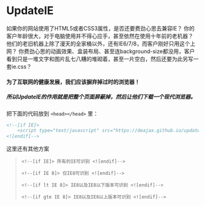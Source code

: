 # UpdateIE

如果你的网站使用了HTML5或者CSS3属性，是否还要费劲心思去兼容IE？
你的客户年龄很大，对于电脑使用并不得心应手，甚至依然在使用十年前的老机器？
他们的老旧机器上除了漫天的全家桶以外，还有IE6/7/8，而客户刚好只用这个上网？
你费劲心思的动画效果、盒装布局、甚至连background-size都没用，客户看到只是一堆文字和图片乱七八糟的堆砌着，甚至一片空白，然后还要为此另写一套ie.css？

#### 为了互联网的健康发展，我们应该摒弃掉过时的浏览器！



##### 所以UpdateIE的作用就是把整个页面屏蔽掉，然后让他们下载一个现代浏览器。

把下面的代码放到 `<head></head>` 里：

```html
<!--[if IE]>
	<script type="text/javascript" src="https://deajax.github.io/updateIE/UpdateIE.js"></script>
<![endif]-->
```



这里还有其他方案

> `<!--[if IE]> 所有的IE可识别 <![endif]-->`
>
> `<!--[if IE 8]> 仅IE8可识别 <![endif]-->`
>
> `<!--[if lt IE 8]> IE8以及IE8以下版本可识别 <![endif]-->`
>
> `<!--[if gte IE 8]> IE8以及IE8以上版本可识别 <![endif]-->`

